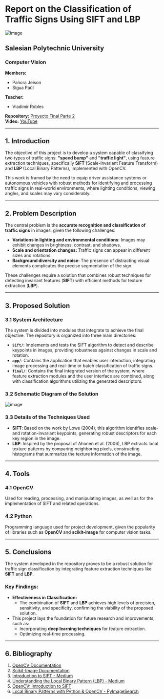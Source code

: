 # Report on the Classification of Traffic Signs Using SIFT and LBP

![image](https://github.com/user-attachments/assets/65397807-5c70-4fd3-b64d-c44e4cc01966)

## Salesian Polytechnic University  
### Computer Vision  

**Members:**  
- Pañora Jeison  
- Sigua Paúl  

**Teacher:**  
- Vladimir Robles  

**Repository:** [Proyecto Final Parte 2](https://github.com/jeisomn/ProyectoFInalParte2)  
**Video:** [YouTube](https://youtu.be/b_E5R5uqbLQ)  

---

## 1. Introduction

The objective of this project is to develop a system capable of classifying two types of traffic signs: **"speed bump"** and **"traffic light"**, using feature extraction techniques, specifically **SIFT** (Scale-Invariant Feature Transform) and **LBP** (Local Binary Patterns), implemented with OpenCV.

This work is framed by the need to equip driver assistance systems or autonomous vehicles with robust methods for identifying and processing traffic signs in real-world environments, where lighting conditions, viewing angles, and scales may vary considerably.

---

## 2. Problem Description

The central problem is the **accurate recognition and classification of traffic signs** in images, given the following challenges:

- **Variations in lighting and environmental conditions:** Images may exhibit changes in brightness, contrast, and shadows.  
- **Scale and orientation changes:** Traffic signs can appear in different sizes and rotations.  
- **Background diversity and noise:** The presence of distracting visual elements complicates the precise segmentation of the sign.  

These challenges require a solution that combines robust techniques for detecting invariant features (**SIFT**) with efficient methods for texture extraction (**LBP**).

---

## 3. Proposed Solution

### 3.1 System Architecture

The system is divided into modules that integrate to achieve the final objective. The repository is organized into three main directories:

- **`Sift/`**: Implements and tests the SIFT algorithm to detect and describe keypoints in images, providing robustness against changes in scale and rotation.
- **`app/`**: Contains the application that enables user interaction, integrating image processing and real-time or batch classification of traffic signs.
- **`final/`**: Contains the final integrated version of the system, where feature extraction modules and the user interface are combined, along with classification algorithms utilizing the generated descriptors.

### 3.2 Schematic Diagram of the Solution

![image](https://github.com/user-attachments/assets/4a58c579-e04e-440a-a8a0-dc6ef3790bef)


### 3.3 Details of the Techniques Used

- **SIFT**: Based on the work by Lowe (2004), this algorithm identifies scale- and rotation-invariant keypoints, generating robust descriptors for each key region in the image.
- **LBP**: Inspired by the proposal of Ahonen et al. (2006), LBP extracts local texture patterns by comparing neighboring pixels, constructing histograms that summarize the texture information of the image.

---

## 4. Tools

### 4.1 OpenCV

Used for reading, processing, and manipulating images, as well as for the implementation of SIFT and related operations.

### 4.2 Python

Programming language used for project development, given the popularity of libraries such as **OpenCV** and **scikit-image** for computer vision tasks.

---

## 5. Conclusions

The system developed in the repository proves to be a robust solution for traffic sign classification by integrating feature extraction techniques like **SIFT** and **LBP**.

### Key Findings:

- **Effectiveness in Classification:**
  - The combination of **SIFT** and **LBP** achieves high levels of precision, sensitivity, and specificity, confirming the viability of the proposed solution.
- This project lays the foundation for future research and improvements, such as:
  - Incorporating **deep learning techniques** for feature extraction.
  - Optimizing real-time processing.

---

## 6. Bibliography

1. [OpenCV Documentation](https://docs.opencv.org/)  
2. [Scikit-Image Documentation](https://scikit-image.org/docs/stable/)  
3. [Introduction to SIFT - Medium](https://medium.com/@deepanshut041/introduction-to-sift-scale-invariant-feature-transform-65d7f3a72d40)  
4. [Understanding the Local Binary Pattern (LBP) - Medium](https://aihalapathirana.medium.com/understanding-the-local-binary-pattern-lbp-a-powerful-method-for-texture-analysis-in-computer-4fb55b3ed8b8)  
5. [OpenCV: Introduction to SIFT](https://docs.opencv.org/4.x/da/df5/tutorial_py_sift_intro.html)  
6. [Local Binary Patterns with Python & OpenCV - PyImageSearch](https://pyimagesearch.com/2015/12/07/local-binary-patterns-with-python-opencv/)  
